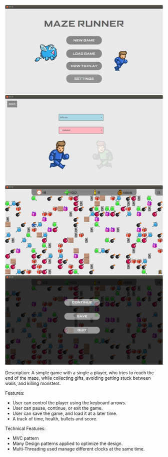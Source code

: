 ![Screenshot1](https://github.com/ahmedhammad97/Javafx-Maze-Runner/blob/master/1.png)
![Screenshot1](https://github.com/ahmedhammad97/Javafx-Maze-Runner/blob/master/2.png)
![Screenshot1](https://github.com/ahmedhammad97/Javafx-Maze-Runner/blob/master/3.png)
![Screenshot1](https://github.com/ahmedhammad97/Javafx-Maze-Runner/blob/master/4.png)

Description: A simple game with a single a player, who tries to reach the end of the maze, while collecting gifts, avoiding getting stuck between walls, and killing monsters.

Features: 
- User can control the player using the keyboard arrows.
- User can pause, continue, or exit the game.
- User can save the game, and load it at a later time.
- A track of time, health, bullets and score.

Technical Features:
- MVC pattern
- Many Design patterns applied to optimize the design.
- Multi-Threading used manage different clocks at the same time.
